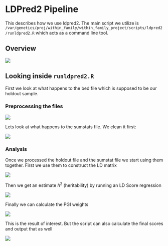 # LDPred2 Pipeline

This describes how we use ldpred2. The main script we utilize is `/var/genetics/proj/within_family/within_family_project/scripts/ldpred2/runldpred2.R` which acts as a command line tool. 

## Overview

![](https://mermaid.ink/img/eyJjb2RlIjoiZ3JhcGggVERcblx0YmVkZmlsZVtUYXJnZXQvSG9sZG91dCBTYW1wbGVdIC0tPiBzY3JpcHRbcnVubGRwcmVkMi5SXVxuXHRzdW1zdGF0c1tHV0FTL0ZHV0FTIGJldGFzXSAtLT4gc2NyaXB0XG5cdHNjcmlwdCAtLT4gb3V0cHV0W1BHSXMgZm9yIGV2ZXJ5IGluZGl2aWR1YWwgaW4gc3Vtc3RhdHNdIiwibWVybWFpZCI6eyJ0aGVtZSI6ImRlZmF1bHQifSwidXBkYXRlRWRpdG9yIjp0cnVlLCJhdXRvU3luYyI6dHJ1ZSwidXBkYXRlRGlhZ3JhbSI6dHJ1ZX0)

## Looking inside `runldpred2.R`
First we look at what happens to the bed file which is supposed to be our holdout sample.

### Preprocessing the files

![](https://mermaid.ink/img/eyJjb2RlIjoiZ3JhcGggTFJcblx0YmVkZmlsZVtIb2xkb3V0IFNhbXBsZV0gLS0-IHxpbXBvcnRfdmFsaWRhdGlvbl9iZWR8aW5iZWRbUmVhZGluZyBpbiBiZWQgZmlsZSBhcyA8YnI-IG9iai5iaWdTTlBdXG5cdFxuXHRpbmJlZCAtLT4gbWFwW01hcCBGaWxlIDxicj4gU05QIGlkZW50aWZpZXJzLiBgbWFwYF1cblx0aW5iZWQgLS0-IGdlbm90eXBlW0dlbm90eXBlIE1hdHJpeC4gYGdlbm90eXBlc2BdXG5cdGluYmVkIC0tPiBmYW1bSW5kaXZpZHVhbCBJRHMuIGBkZi5vdXRgXSIsIm1lcm1haWQiOnsidGhlbWUiOiJkZWZhdWx0In0sInVwZGF0ZUVkaXRvciI6ZmFsc2UsImF1dG9TeW5jIjp0cnVlLCJ1cGRhdGVEaWFncmFtIjpmYWxzZX0)

Lets look at what happens to the sumstats file. We clean it first:

![](https://mermaid.ink/img/eyJjb2RlIjoiZ3JhcGggTFJcblx0c3Vtc3RhdFtHV0FTL0ZHV0FTIGJldGFzXSAtLT4gZHVwW0Ryb3AgZHVwbHVjYXRlIFNOUHNdXG5cdHN1bXN0YXQgLS0-IGJldGFbSWRlbnRpZnkgYW5kIG5hbWUgdGhlIGNvcnJlY3QgPGJyPiBlZmZlY3QgZXN0aW1hdGUgPGJyPiBpZSBiZXRhLCB6LXNjb3JlLCBvZGRzIHJhdGlvXVxuXHRzdW1zdGF0IC0tPiBhbWJpZ1tSZW1vdmUgQW1iaWd1b3VzIEFsbGVsZXNdXG5cdHN1bXN0YXQgLS0-IGhtM1tGaWx0ZXIgZm9yIGhhcG1hcDMgU05Qc11cblx0c3Vtc3RhdCAtLT4gcmVuYW1lW1JlbmFtZSBjb2x1bW4gbmFtZXMgdG8gdXNlIGluIExEcHJlZDJdIiwibWVybWFpZCI6eyJ0aGVtZSI6ImRlZmF1bHQifSwidXBkYXRlRWRpdG9yIjpmYWxzZSwiYXV0b1N5bmMiOnRydWUsInVwZGF0ZURpYWdyYW0iOmZhbHNlfQ)

### Analysis
Once we processed the holdout file and the sumstat file we start using them together.
First we use them to construct the LD matrix

![](https://mermaid.ink/img/eyJjb2RlIjoiZ3JhcGggTFJcblx0XG5cdHN1bXN0YXRbQ2xlYW5lZCBTdW1zdGF0XSAtLT4gaW5mb3NucFtNZXJnZSBpbnRvIGBpbmZvX3NucGBdXG5cdG1hcFtNYXAgZmlsZSBmcm9tIGhvbGRvdXRdIC0tPiBpbmZvc25wXG5cdFxuXHRnZW5vdHlwZXNbR2Vub3R5cGUgTWF0cml4IGZyb20gaG9sZG91dF0gLS0-IGxkW0NvbnN0cnVjdCBMRCBNYXRyaXhdXG5cdGluZm9zbnAgLS0-IGxkIiwibWVybWFpZCI6eyJ0aGVtZSI6ImRlZmF1bHQifSwidXBkYXRlRWRpdG9yIjpmYWxzZSwiYXV0b1N5bmMiOnRydWUsInVwZGF0ZURpYWdyYW0iOmZhbHNlfQ)


Then we get an estimate $h^2$ (heritability) by running an LD Score regression

![](https://mermaid.ink/img/eyJjb2RlIjoiZ3JhcGggTFJcblx0XG5cdGluZm9zbnBbYGluZm9fc25wYF0gLS0-IGxkc2NbTEQgU2NvcmUgUmVncmVzc2lvbl1cblx0bGRbTEQgTWF0cml4XSAtLT4gbGRzY1xuXHRcblx0bGRzYyAtLT4gaDJbSGVyaXRhYmlsaXR5IGVzdGltYXRlXSIsIm1lcm1haWQiOnsidGhlbWUiOiJkZWZhdWx0In0sInVwZGF0ZUVkaXRvciI6ZmFsc2UsImF1dG9TeW5jIjp0cnVlLCJ1cGRhdGVEaWFncmFtIjpmYWxzZX0)


Finally we can calculate the PGI weights

![](https://mermaid.ink/img/eyJjb2RlIjoiZ3JhcGggTFJcblx0bGRbTEQgTWF0cml4XSAtLT4gcGdpW1BHSSBXZWlnaHRzIHVzaW5nIGBzbnBfbGRwcmVkMl9hdXRvYF1cblx0aW5mb3NucFtgaW5mb19zbnBgXSAtLT4gcGdpXG5cdGgyW0hlcml0YWJpbGl0eV0gLS0-IHBnaVxuXHRcblx0XG5cdHBnaSAtLS0gfG1lcmdlIHdpdGh8IG1hcFtNYXAgRmlsZV0gLS0-IE91dHB1dCIsIm1lcm1haWQiOnsidGhlbWUiOiJkZWZhdWx0In0sInVwZGF0ZUVkaXRvciI6ZmFsc2UsImF1dG9TeW5jIjp0cnVlLCJ1cGRhdGVEaWFncmFtIjpmYWxzZX0)


This is the result of interest. But the script can also calculate the final scores and output
that as well

![](https://mermaid.ink/img/eyJjb2RlIjoiZ3JhcGggTFJcblx0Z2Vub3R5cGVzW0dlbm90eXBlcyBEYXRhXSAtLT4gcGdpW1BHSSBTY29yZXNdXG5cdHd0W1BHSSBXZWlnaHRzXSAtLT4gcGdpXG5cdFxuXHRwZ2kgLS0tIHxtZXJnZSB3aXRofCBmYW1bSW5kaXZpZHVhbCBJRCBkYXRhIGBkZi5vdXRgXSAtLT4gT3V0cHV0IiwibWVybWFpZCI6eyJ0aGVtZSI6ImRlZmF1bHQifSwidXBkYXRlRWRpdG9yIjpmYWxzZSwiYXV0b1N5bmMiOnRydWUsInVwZGF0ZURpYWdyYW0iOmZhbHNlfQ)